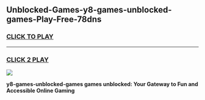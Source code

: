 
## Unblocked-Games-y8-games-unblocked-games-Play-Free-78dns
<h3>
<a href="https://premium76.site?title=y8-games-unblocked-games&ref=20A">CLICK TO PLAY</a></h3>
<hr>

<h3>
<a href="https://premium76.site?title=y8-games-unblocked-games&ref=20A">CLICK 2 PLAY</a>
  
</h3>

<a href="https://premium76.site?title=y8-games-unblocked-games&ref=20A"><img src="https://clearcache.store/games.png"></a>


**y8-games-unblocked-games games unblocked: Your Gateway to Fun and Accessible Online Gaming**

